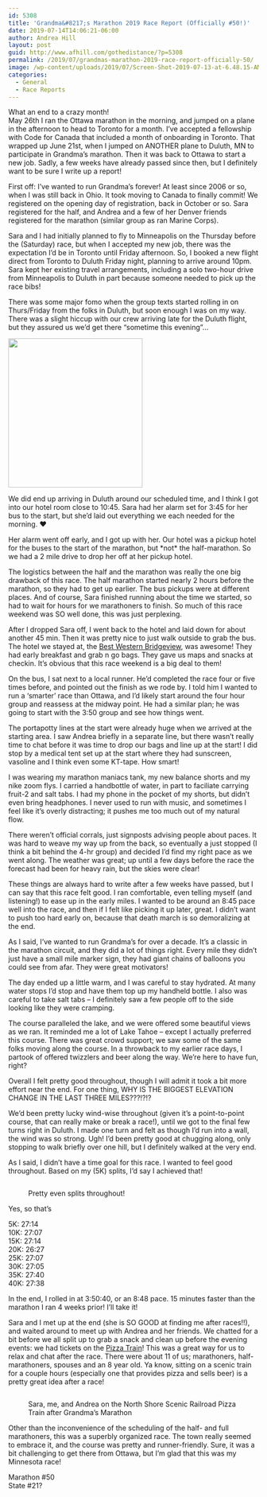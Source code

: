 ```yaml
---
id: 5308
title: 'Grandma&#8217;s Marathon 2019 Race Report (Officially #50!)'
date: 2019-07-14T14:06:21-06:00
author: Andrea Hill
layout: post
guid: http://www.afhill.com/gothedistance/?p=5308
permalink: /2019/07/grandmas-marathon-2019-race-report-officially-50/
image: /wp-content/uploads/2019/07/Screen-Shot-2019-07-13-at-6.48.15-AM.png
categories:
  - General
  - Race Reports
---
```

What an end to a crazy month!  
May 26th I ran the Ottawa marathon in the morning, and jumped on a plane in the afternoon to head to Toronto for a month. I&#8217;ve accepted a fellowship with Code for Canada that included a month of onboarding in Toronto. That wrapped up June 21st, when I jumped on ANOTHER plane to Duluth, MN to participate in Grandma&#8217;s marathon. Then it was back to Ottawa to start a new job. Sadly, a few weeks have already passed since then, but I definitely want to be sure I write up a report!

First off: I&#8217;ve wanted to run Grandma&#8217;s forever! At least since 2006 or so, when I was still back in Ohio. It took moving to Canada to finally commit! We registered on the opening day of registration, back in October or so. Sara registered for the half, and Andrea and a few of her Denver friends registered for the marathon (similar group as ran Marine Corps).

Sara and I had initially planned to fly to Minneapolis on the Thursday before the (Saturday) race, but when I accepted my new job, there was the expectation I&#8217;d be in Toronto until Friday afternoon. So, I booked a new flight direct from Toronto to Duluth Friday night, planning to arrive around 10pm. Sara kept her existing travel arrangements, including a solo two-hour drive from Minneapolis to Duluth in part because someone needed to pick up the race bibs!

There was some major fomo when the group texts started rolling in on Thurs/Friday from the folks in Duluth, but soon enough I was on my way. There was a slight hiccup with our crew arriving late for the Duluth flight, but they assured us we&#8217;d get there &#8220;sometime this evening&#8221;&#8230;

[<img class="aligncenter size-medium wp-image-5311" src="http://www.afhill.com/gothedistance/wp-content/uploads/2019/07/Screen-Shot-2019-07-13-at-6.59.06-AM-270x300.png" alt="" width="270" height="300" srcset="http://www.afhill.com/gothedistance/wp-content/uploads/2019/07/Screen-Shot-2019-07-13-at-6.59.06-AM-270x300.png 270w, http://www.afhill.com/gothedistance/wp-content/uploads/2019/07/Screen-Shot-2019-07-13-at-6.59.06-AM-768x853.png 768w, http://www.afhill.com/gothedistance/wp-content/uploads/2019/07/Screen-Shot-2019-07-13-at-6.59.06-AM-922x1024.png 922w, http://www.afhill.com/gothedistance/wp-content/uploads/2019/07/Screen-Shot-2019-07-13-at-6.59.06-AM.png 1048w" sizes="(max-width: 270px) 100vw, 270px" />](http://www.afhill.com/gothedistance/wp-content/uploads/2019/07/Screen-Shot-2019-07-13-at-6.59.06-AM.png)



We did end up arriving in Duluth around our scheduled time, and I think I got into our hotel room close to 10:45. Sara had her alarm set for 3:45 for her bus to the start, but she&#8217;d laid out everything we each needed for the morning. ❤️

Her alarm went off early, and I got up with her. Our hotel was a pickup hotel for the buses to the start of the marathon, but \*not\* the half-marathon. So we had a 2 mile drive to drop her off at her pickup hotel.

The logistics between the half and the marathon was really the one big drawback of this race. The half marathon started nearly 2 hours before the marathon, so they had to get up earlier. The bus pickups were at different places. And of course, Sara finished running about the time we started, so had to wait for hours for we marathoners to finish. So much of this race weekend was SO well done, this was just perplexing.&nbsp;

After I dropped Sara off, I went back to the hotel and laid down for about another 45 min. Then it was pretty nice to just walk outside to grab the bus. The hotel we stayed at, the [Best Western Bridgeview](https://www.bestwestern.com/en_US/book/hotels-in-superior/best-western-bridgeview-hotel/propertyCode.50024.html), was awesome! They had early breakfast and grab n go bags. They gave us maps and snacks at checkin. It&#8217;s obvious that this race weekend is a big deal to them!&nbsp;

On the bus, I sat next to a local runner. He&#8217;d completed the race four or five times before, and pointed out the finish as we rode by. I told him I wanted to run a &#8216;smarter&#8217; race than Ottawa, and I&#8217;d likely start around the four hour group and reassess at the midway point. He had a similar plan; he was going to start with the 3:50 group and see how things went.&nbsp;

The portapotty lines at the start were already huge when we arrived at the starting area. I saw Andrea briefly in a separate line, but there wasn&#8217;t really time to chat before it was time to drop our bags and line up at the start! I did stop by a medical tent set up at the start where they had sunscreen, vasoline and I think even some KT-tape. How smart!&nbsp;

I was wearing my marathon maniacs tank, my new balance shorts and my nike zoom flys. I carried a handbottle of water, in part to faciliate carrying fruit-2 and salt tabs. I had my phone in the pocket of my shorts, but didn&#8217;t even bring headphones. I never used to run with music, and sometimes I feel like it&#8217;s overly distracting; it pushes me too much out of my natural flow.&nbsp;

There weren&#8217;t official corrals, just signposts advising people about paces. It was hard to weave my way up from the back, so eventually a just stopped (I think a bit behind the 4-hr group) and decided I&#8217;d find my right pace as we went along. The weather was great; up until a few days before the race the forecast had been for heavy rain, but the skies were clear!&nbsp;

These things are always hard to write after a few weeks have passed, but I can say that this race felt good. I ran comfortable, even telling myself (and listening!) to ease up in the early miles. I wanted to be around an 8:45 pace well into the race, and then if I felt like picking it up later, great. I didn&#8217;t want to push too hard early on, because that death march is so demoralizing at the end.

As I said, I&#8217;ve wanted to run Grandma&#8217;s for over a decade. It&#8217;s a classic in the marathon circuit, and they did a lot of things right. Every mile they didn&#8217;t just have a small mile marker sign, they had giant chains of balloons you could see from afar. They were great motivators!

The day ended up a little warm, and I was careful to stay hydrated. At many water stops I&#8217;d stop and have them top up my handheld bottle. I also was careful to take salt tabs &#8211; I definitely saw a few people off to the side looking like they were cramping.&nbsp;

The course paralleled the lake, and we were offered some beautiful views as we ran. It reminded me a lot of Lake Tahoe &#8211; except I actually preferred this course. There was great crowd support; we saw some of the same folks moving along the course. In a throwback to my earlier race days, I partook of offered twizzlers and beer along the way. We&#8217;re here to have fun, right?

Overall I felt pretty good throughout, though I will admit it took a bit more effort near the end. For one thing, WHY IS THE BIGGEST ELEVATION CHANGE IN THE LAST THREE MILES???!?!?

We&#8217;d been pretty lucky wind-wise throughout (given it&#8217;s a point-to-point course, that can really make or break a race!), until we got to the final few turns right in Duluth. I made one turn and felt as though I&#8217;d run into a wall, the wind was so strong. Ugh! I&#8217;d been pretty good at chugging along, only stopping to walk briefly over one hill, but I definitely walked at the very end.&nbsp;

As I said, I didn&#8217;t have a time goal for this race. I wanted to feel good throughout. Based on my (5K) splits, I&#8217;d say I achieved that!<figure class="wp-block-image">

<img src="http://www.afhill.com/gothedistance/wp-content/uploads/2019/07/Screen-Shot-2019-07-13-at-6.48.15-AM-1024x532.png" alt="" class="wp-image-5312" srcset="http://www.afhill.com/gothedistance/wp-content/uploads/2019/07/Screen-Shot-2019-07-13-at-6.48.15-AM-1024x532.png 1024w, http://www.afhill.com/gothedistance/wp-content/uploads/2019/07/Screen-Shot-2019-07-13-at-6.48.15-AM-300x156.png 300w, http://www.afhill.com/gothedistance/wp-content/uploads/2019/07/Screen-Shot-2019-07-13-at-6.48.15-AM-768x399.png 768w" sizes="(max-width: 1024px) 100vw, 1024px" /> <figcaption>Pretty even splits throughout! </figcaption></figure> 

Yes, so that&#8217;s 

5K: 27:14  
10K: 27:07  
15K: 27:14  
20K: 26:27  
25K: 27:07  
30K: 27:05  
35K: 27:40  
40K: 27:38

In the end, I rolled in at 3:50:40, or an 8:48 pace. 15 minutes faster than the marathon I ran 4 weeks prior! I&#8217;ll take it! 

Sara and I met up at the end (she is SO GOOD at finding me after races!!), and waited around to meet up with Andrea and her friends. We chatted for a bit before we all split up to grab a snack and clean up before the evening events: we had tickets on the [Pizza Train](https://duluthtrains.com/daily-excursions/#pizza)! This was a great way for us to relax and chat after the race. There were about 11 of us; marathoners, half-marathoners, spouses and an 8 year old. Ya know, sitting on a scenic train for a couple hours (especially one that provides pizza and sells beer) is a pretty great idea after a race! <figure class="wp-block-image">

<img src="http://www.afhill.com/gothedistance/wp-content/uploads/2019/07/MVIMG_20190622_183459-1024x768.jpg" alt="" class="wp-image-5317" srcset="http://www.afhill.com/gothedistance/wp-content/uploads/2019/07/MVIMG_20190622_183459-1024x768.jpg 1024w, http://www.afhill.com/gothedistance/wp-content/uploads/2019/07/MVIMG_20190622_183459-300x225.jpg 300w, http://www.afhill.com/gothedistance/wp-content/uploads/2019/07/MVIMG_20190622_183459-768x576.jpg 768w" sizes="(max-width: 1024px) 100vw, 1024px" /> <figcaption>Sara, me, and Andrea on the North Shore Scenic Railroad Pizza Train after Grandma&#8217;s Marathon</figcaption></figure> 

Other than the inconvenience of the scheduling of the half- and full marathoners, this was a superbly organized race. The town really seemed to embrace it, and the course was pretty and runner-friendly. Sure, it was a bit challenging to get there from Ottawa, but I&#8217;m glad that this was my Minnesota race! 

Marathon #50  
State #21?